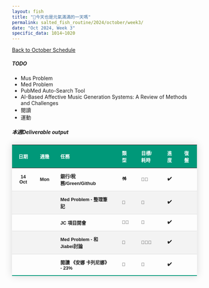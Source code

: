 ```yaml
---
layout: fish
title: "🎐今天也是元氣滿滿的一天嗎"
permalink: salted_fish_routine/2024/october/week3/
date: "Oct 2024, Week 3"
specific_data: 1014~1020
---
```



<a href="{{ '/salted_fish_routine/2024/october/' | relative_url }}">Back to October Schedule</a>

<style>
    /* table :is(td, th) {
  border: 1px solid black;
  padding: 0.3em;
} */

 table {
    width: 100%;
    border-collapse: collapse;
    margin: 25px 0;
    font-size: 0.9em;
    font-family: sans-serif;
    font-weight: bold;
    box-shadow: 0 0 20px rgba(0, 0, 0, 0.15);
 }
 
 table thead tr {
    background-color: #009879;
    color: #ffffff;
    text-align: left;
}

table th, table td {
     padding: 12px 15px;
}

table tbody tr {
    font-weight: bold;
    border-bottom: 1px solid #dddddd;
    cursor: grabbing;
}

table tbody tr:nth-of-type(even) {
    background-color: #f3f3f3;
}

table tbody tr:last-of-type {
    border-bottom: 2px solid #009879;
}

table tbody tr:hover {
    font-weight: bold;
    color: #009879;
}

/* thead:tr {
  background-color: transparent;
}

tbody tr:nth-child(even) {
  background-color: lightblue;
}
tbody tr:nth-child(odd) {
  background-color: lightgreen;
} */
</style>

##### TODO
 - Mus Problem
 - Med Problem
 - PubMed Auto-Search Tool  
 - AI-Based Affective Music Generation Systems: A Review of Methods and Challenges
-  閱讀
-  運動
  


##### 本週Deliverable output


| **日期** | **週幾** | **任務**                     | **類型** | **目標/耗時** | **進度** | **復盤** |
| :------: | :------: | :--------------------------- | :------- | :------------ | :------: | :------- |
|  14 Oct  |   Mon    | 銀行/稅務/Green/Github       | 🪅        | 🧊🧊            |    ✔️     |          |
|          |          | Med Problem - 整理筆記       | 🤠        | 🧊             |    ✔️     |          |
|          |          | JC 項目開會                  | 👩‍🚀        | 🧊             |    ✔️     |          |
|          |          | Med Problem - 和Jiabei討論   | 🤠        | 🧊🧊🧊           |    ✔️     |          |
|          |          | 閱讀 《安娜 卡列尼娜》 - 23% | 📖        | 🧊             |    ✔️     |          |
